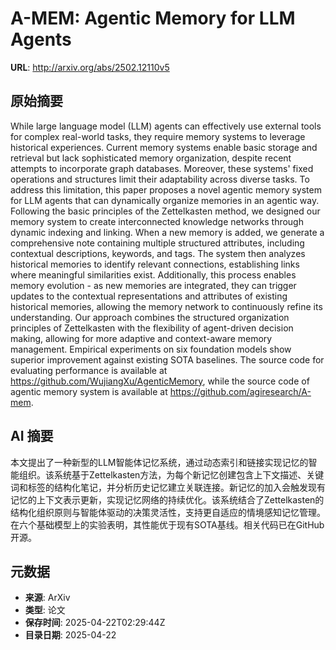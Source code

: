 # A-MEM: Agentic Memory for LLM Agents

**URL**: http://arxiv.org/abs/2502.12110v5

## 原始摘要

While large language model (LLM) agents can effectively use external tools
for complex real-world tasks, they require memory systems to leverage
historical experiences. Current memory systems enable basic storage and
retrieval but lack sophisticated memory organization, despite recent attempts
to incorporate graph databases. Moreover, these systems' fixed operations and
structures limit their adaptability across diverse tasks. To address this
limitation, this paper proposes a novel agentic memory system for LLM agents
that can dynamically organize memories in an agentic way. Following the basic
principles of the Zettelkasten method, we designed our memory system to create
interconnected knowledge networks through dynamic indexing and linking. When a
new memory is added, we generate a comprehensive note containing multiple
structured attributes, including contextual descriptions, keywords, and tags.
The system then analyzes historical memories to identify relevant connections,
establishing links where meaningful similarities exist. Additionally, this
process enables memory evolution - as new memories are integrated, they can
trigger updates to the contextual representations and attributes of existing
historical memories, allowing the memory network to continuously refine its
understanding. Our approach combines the structured organization principles of
Zettelkasten with the flexibility of agent-driven decision making, allowing for
more adaptive and context-aware memory management. Empirical experiments on six
foundation models show superior improvement against existing SOTA baselines.
The source code for evaluating performance is available at
https://github.com/WujiangXu/AgenticMemory, while the source code of agentic
memory system is available at https://github.com/agiresearch/A-mem.


## AI 摘要

本文提出了一种新型的LLM智能体记忆系统，通过动态索引和链接实现记忆的智能组织。该系统基于Zettelkasten方法，为每个新记忆创建包含上下文描述、关键词和标签的结构化笔记，并分析历史记忆建立关联连接。新记忆的加入会触发现有记忆的上下文表示更新，实现记忆网络的持续优化。该系统结合了Zettelkasten的结构化组织原则与智能体驱动的决策灵活性，支持更自适应的情境感知记忆管理。在六个基础模型上的实验表明，其性能优于现有SOTA基线。相关代码已在GitHub开源。

## 元数据

- **来源**: ArXiv
- **类型**: 论文
- **保存时间**: 2025-04-22T02:29:44Z
- **目录日期**: 2025-04-22
